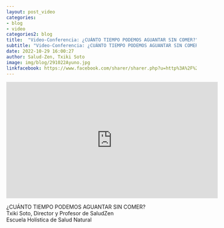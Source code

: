 ```yaml
---
layout: post_video
categories:
- blog
- video
categories2: blog
title:  "Video-Conferencia: ¿CUÁNTO TIEMPO PODEMOS AGUANTAR SIN COMER?"
subtitle: "Video-Conferencia: ¿CUÁNTO TIEMPO PODEMOS AGUANTAR SIN COMER?"
date: 2022-10-29 16:00:27
author: Salud-Zen, Txiki Soto
image: img/blog/291022Ayuno.jpg
linkfacebook: https://www.facebook.com/sharer/sharer.php?u=http%3A%2F%2Fwww.salud-zen.com%2Fblog%2F2022%2F10%2F29%2Fvideo-ayuno.html&amp;src=sdkpreparse
---   
```

<iframe src="https://www.facebook.com/plugins/video.php?height=308&href=https%3A%2F%2Fwww.facebook.com%2Fsaludzen.estilodevida%2Fvideos%2F848664309791491%2F&show_text=false&width=560&t=0" width="560" height="308" style="border:none;overflow:hidden" scrolling="no" frameborder="0" allowfullscreen="true" allow="autoplay; clipboard-write; encrypted-media; picture-in-picture; web-share" allowFullScreen="true"></iframe>


¿CUÁNTO TIEMPO PODEMOS AGUANTAR SIN COMER?  
Txiki Soto, Director y Profesor de SaludZen  
Escuela Holística de Salud Natural  
  
